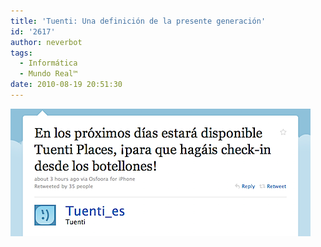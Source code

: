 ```yaml
---
title: 'Tuenti: Una definición de la presente generación'
id: '2617'
author: neverbot
tags:
  - Informática
  - Mundo Real™
date: 2010-08-19 20:51:30
---
```


[![tuenti.png](./tuenti-una-definicion-de-la-presente-generacion/tuenti.png)](http://twitter.com/Tuenti_es/status/21575047406)